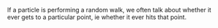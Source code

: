 If a particle is performing a random walk, we often talk about whether
it ever gets to a particular point, ie whether it ever hits that point.
